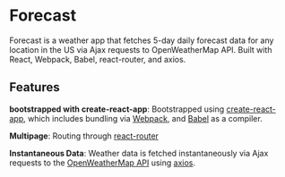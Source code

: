 # Forecast

Forecast is a weather app that fetches 5-day daily forecast data for any location in the US via Ajax requests to OpenWeatherMap API. Built with React, Webpack, Babel, react-router, and axios.

## Features

**bootstrapped with create-react-app**: Bootstrapped using [create-react-app](https://github.com/facebook/create-react-app), which includes bundling via [Webpack](https://github.com/webpack/webpack), and [Babel](https://github.com/babel/babel) as a compiler.

**Multipage**: Routing through [react-router](https://github.com/ReactTraining/react-router)

**Instantaneous Data**: Weather data is fetched instantaneously via Ajax requests to the [OpenWeatherMap API](https://openweathermap.org/forecast16) using [axios](https://github.com/axios/axios).
